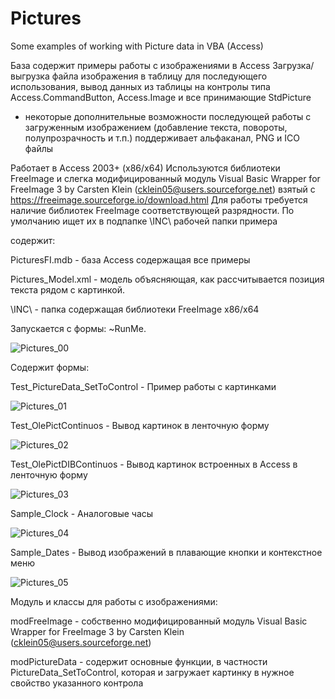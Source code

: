 # Pictures

Some examples of working with Picture data in VBA (Access)

База содержит примеры работы с изображениями в Access 
Загрузка/выгрузка файла изображения в таблицу для последующего использования,
вывод данных из таблицы на контролы типа Access.CommandButton, Access.Image и все принимающие StdPicture
+ некоторые дополнительные возможности последующей работы с загруженным изображением (добавление текста, повороты, полупрозрачность и т.п.)
поддерживает альфаканал, PNG и ICO файлы

Работает в Access 2003+ (x86/x64)
Используются библиотеки FreeImage и слегка модифицированный модуль Visual Basic Wrapper for FreeImage 3 by Carsten Klein (cklein05@users.sourceforge.net) взятый с https://freeimage.sourceforge.io/download.html
Для работы требуется наличие библиотек FreeImage соответствующей разрядности.
По умолчанию ищет их в подпапке \INC\ рабочей папки примера

содержит:

PicturesFI.mdb - база Access содержащая все примеры 

Pictures_Model.xml - модель объясняющая, как рассчитывается позиция текста рядом с картинкой.

\INC\ - папка содержащая библиотеки FreeImage x86/x64


Запускается с формы: ~RunMe.

![Pictures_00](https://github.com/iKaRus-VLZ/Pictures/assets/8457437/bbad6b9f-9cb2-45e6-8a3e-165387e4b3c3)

Содержит формы:

Test_PictureData_SetToControl - Пример работы с картинками

![Pictures_01](https://github.com/iKaRus-VLZ/Pictures/assets/8457437/14419edb-ec07-4e56-b213-6311203eeaa4)

Test_OlePictContinuos - Вывод картинок в ленточную форму

![Pictures_02](https://github.com/iKaRus-VLZ/Pictures/assets/8457437/9bfed7c7-d93b-4a6f-9c0f-938232e4015a)

Test_OlePictDIBContinuos - Вывод картинок встроенных в Access в ленточную форму

![Pictures_03](https://github.com/iKaRus-VLZ/Pictures/assets/8457437/3090e749-ba47-46de-a6f3-5a04dac58c62)

Sample_Clock - Аналоговые часы

![Pictures_04](https://github.com/iKaRus-VLZ/Pictures/assets/8457437/e207ee53-f88f-46a6-93db-e8dda5c6c468)

Sample_Dates - Вывод изображений в плавающие кнопки и контекстное меню

![Pictures_05](https://github.com/iKaRus-VLZ/Pictures/assets/8457437/673ada70-225f-435b-8b75-808ac36c0847)

Модуль и классы для работы с изображениями:

modFreeImage - собственно модифицированный модуль Visual Basic Wrapper for FreeImage 3 by Carsten Klein (cklein05@users.sourceforge.net)

modPictureData - содержит основные функции, в частности PictureData_SetToControl, которая и загружает картинку в нужное свойство указанного контрола

